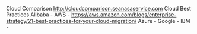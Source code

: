 
Cloud Comparison
http://cloudcomparison.seanasaservice.com
Cloud Best Practices
Alibaba - 
AWS - https://aws.amazon.com/blogs/enterprise-strategy/21-best-practices-for-your-cloud-migration/
Azure - 
Google - 
IBM - 
